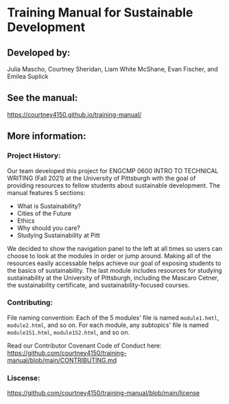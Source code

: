 # Training Manual for Sustainable Development


## Developed by:
Julia Mascho, Courtney Sheridan, Liam White McShane, Evan Fischer, and Emilea Suplick


## See the manual:
https://courtney4150.github.io/training-manual/


## More information:

### Project History:
Our team developed this project for ENGCMP 0600 INTRO TO TECHNICAL WRITING (Fall 2021) at the University of Pittsburgh with the goal of providing resources to fellow students about sustainable development. The manual features 5 sections: 
* What is Sustainability?
* Cities of the Future
* Ethics
* Why should you care?
* Studying Sustainability at Pitt

We decided to show the navigation panel to the left at all times so users can choose to look at the modules in order or jump around. Making all of the resources easily accessable helps achieve our goal of exposing students to the basics of sustainability. The last module includes resources for studying sustainability at the University of Pittsburgh, including the Mascaro Cetner, the sustainability certificate, and sustainability-focused courses.


### Contributing:
File naming convention: Each of the 5 modules' file is named `module1.hmtl`, `module2.html`, and so on. For each module, any subtopics' file is named `module1S1.html`, `module1S2.html`, and so on.

Read our Contributor Covenant Code of Conduct here:
https://github.com/courtney4150/training-manual/blob/main/CONTRIBUTING.md


### Liscense: 
https://github.com/courtney4150/training-manual/blob/main/license
